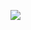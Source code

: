 <p>
<img src="https://i.imgur.com/03SF1t7.jpg">
</p>

<!-- <h1 align="center">Triistam</h1>
<p align="center">17 y.o. coder from Uzbekistan!</p>
<h2 align="center">I use.</h2>

![TypeScript](https://img.shields.io/badge/typescript-%23007ACC.svg?style=for-the-badge&logo=typescript&logoColor=white)
![Rust](https://img.shields.io/badge/rust-%23000000.svg?style=for-the-badge&logo=rust&logoColor=white)
![Zig](https://img.shields.io/badge/Zig-%23F7A41D.svg?style=for-the-badge&logo=zig&logoColor=white)
![Python](https://img.shields.io/badge/python-3670A0?style=for-the-badge&logo=python&logoColor=ffdd54)
![Deno JS](https://img.shields.io/badge/deno%20js-000000?style=for-the-badge&logo=deno&logoColor=white)
![Bun](https://img.shields.io/badge/Bun-%23000000.svg?style=for-the-badge&logo=bun&logoColor=white)
![Arch](https://img.shields.io/badge/Arch%20Linux-1793D1?logo=arch-linux&logoColor=fff&style=for-the-badge)
![Visual Studio Code](https://img.shields.io/badge/Visual%20Studio%20Code-0078d7.svg?style=for-the-badge&logo=visual-studio-code&logoColor=white)

<br> <!-- br goes brrrr
<h2 align="center">Friend(s)</h2>
<div align="center">
<img src="./assets/tapnisu.jpg" width=150>
</div>


<h2 align="center">Social</a>
<div align="center" style="display:flex; justify-content: center">
<p><a href="https://t.me/triistam"><img src="https://img.shields.io/badge/Telegram-2CA5E0?style=for-the-badge&logo=telegram&logoColor=white" height=50></a></p>

<p><img height=50 src="https://wakatime.com/badge/user/ee59dbe4-1024-4a32-b8be-0d86125f6f2f.svg"></p>
</div> -->
